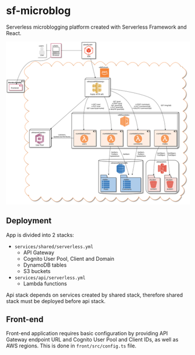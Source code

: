# sf-microblog
Serverless microblogging platform created with Serverless Framework and React.

![General architecture diagram](./docs/out/General_architecture.svg)

## Deployment
App is divided into 2 stacks:
- `services/shared/serverless.yml`
  - API Gateway
  - Cognito User Pool, Client and Domain
  - DynamoDB tables
  - S3 buckets
- `services/api/serverless.yml`
  - Lambda functions
    
Api stack depends on services created by shared stack, therefore shared stack must be deployed before api stack.

## Front-end
Front-end application requires basic configuration by providing API Gateway endpoint URL and Cognito User Pool and Client IDs, as well as AWS regions. This is done in `front/src/config.ts` file. 
